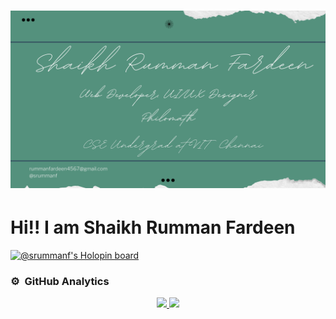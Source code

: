 <h1 align="center">
 <img src="https://github.com/srummanf/srummanf/blob/main/srummanf%20poster.png" />
</h1>

#  Hi!! I am Shaikh Rumman Fardeen



[![@srummanf's Holopin board](https://holopin.me/srummanf)](https://holopin.io/@srummanf)

### ⚙️ &nbsp;GitHub Analytics

<p align="center">
<a href="https://github.com/srummanf">
  <img height="180em" src="https://github-readme-stats-eight-theta.vercel.app/api?username=srummanf&show_icons=true&theme=algolia&include_all_commits=true&count_private=true"/>
  <img height="180em" src="https://github-readme-stats-eight-theta.vercel.app/api/top-langs/?username=srummanf&layout=compact&langs_count=8&theme=algolia"/>
</a>
</p>














<!-- ### Hi there 👋 

**srummanf/srummanf** is a ✨ _special_ ✨ repository because its `README.md` (this file) appears on your GitHub profile.

Here are some ideas to get you started:

- 🔭 I’m currently working on ...
- 🌱 I’m currently learning ...
- 👯 I’m looking to collaborate on ...
- 🤔 I’m looking for help with ...
- 💬 Ask me about ...
- 📫 How to reach me: ...
- 😄 Pronouns: ...
- ⚡ Fun fact: ...
-->
